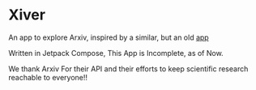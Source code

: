 # Xiver

An app to explore Arxiv, inspired by a similar, but an old [app](https://github.com/GarrettBeatty/arXiv-eXplorer)

Written in Jetpack Compose, This App is Incomplete, as of Now.

We thank Arxiv For their API and their efforts to keep scientific research reachable to everyone!!
